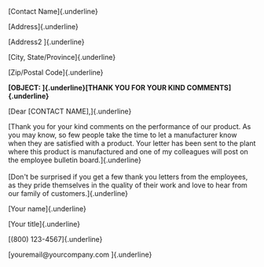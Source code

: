 [Contact Name]{.underline}

[Address]{.underline}

[Address2 ]{.underline}

[City, State/Province]{.underline}

[Zip/Postal Code]{.underline}

**[OBJECT: ]{.underline}[THANK YOU FOR YOUR KIND COMMENTS]{.underline}**

[Dear \[CONTACT NAME\],]{.underline}

[Thank you for your kind comments on the performance of our product. As
you may know, so few people take the time to let a manufacturer know
when they are satisfied with a product. Your letter has been sent to the
plant where this product is manufactured and one of my colleagues will
post on the employee bulletin board.]{.underline}\
\
[Don\'t be surprised if you get a few thank you letters from the
employees, as they pride themselves in the quality of their work and
love to hear from our family of customers.]{.underline}

[Your name]{.underline}

[Your title]{.underline}

[(800) 123-4567]{.underline}

[youremail\@yourcompany.com ]{.underline}
